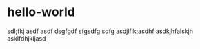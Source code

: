 # hello-world


sdl;fkj
asdf
asdf
dsgfgdf
sfgsdfg
sdfg
asdjlflk;asdhf asdkjhfalskjh asklfdhjkljasd

